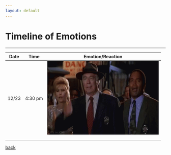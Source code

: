 ```yaml
---
layout: default
---
```


# Timeline of Emotions

---

| Date  | Time    | Emotion/Reaction                      |
|-------|---------|---------------------------------------|
| 12/23 | 4:30 pm | ![FacePalm](/assets/img/facepalm.gif) |
|       |         |                                       |
|       |         |                                       |

[back](./)
